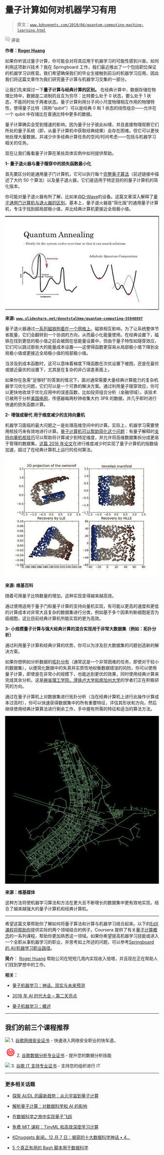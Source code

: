 # 量子计算如何对机器学习有用

> 原文：[`www.kdnuggets.com/2019/04/quantum-computing-machine-learning.html`](https://www.kdnuggets.com/2019/04/quantum-computing-machine-learning.html)

![c](img/3d9c022da2d331bb56691a9617b91b90.png) 评论

**作者：[Roger Huang](http://rogerhuang.co/)**

如果你听说过量子计算，你可能会对将其应用于机器学习的可能性感到兴奋。如何利用这项新兴技术？我在 Springboard 工作，我们最近推出了一个包括职位保证的机器学习训练营。我们希望确保我们的毕业生接触到前沿的机器学习应用，因此我们将这篇文章作为我们研究量子计算与机器学习交集的一部分。

让我们先来探讨一下**量子计算与经典计算的区别。** 在经典计算中，数据存储在物理比特中，数据是二进制的且互为穷尽：比特要么处于 0 状态，要么处于 1 状态，不能同时处于两者状态。量子计算利用分子间小尺度物理相互作用的物理特性，使得量子比特（简称“qubit”）可以是经典 0 和 1 状态的线性组合——允许在一个 qubit 中存储比在普通比特中更多的数据。

量子计算确实会受到慢速的影响，因为量子分子彼此纠缠，并且直接物理观察它们所处的量子系统（即，从量子计算机中获取经典结果）会存在困难。但它可以更快地处理大量数据，并减少许多经典计算任务的空间/时间考虑——包括与机器学习相关的任务。

现在让我们看看量子计算在某些具体实例中如何提供帮助。

**1- 量子退火器与量子隧穿中的损失函数最小化**

首先要区分的是通用量子门计算机，它可以执行每个[完整量子算法](http://quantumalgorithmzoo.org/)（前述链接中描述了大约 50 个算法）以及量子退火器，它们是适用于特定目的的量子计算机的简化版本。

你可能对量子退火器有所了解，比如来自[D-Wave](https://www.dwavesys.com/home)的设备。这篇文章深入解释了[量子通用门计算机与退火器的区别](https://medium.com/quantum-bits/what-s-the-difference-between-quantum-annealing-and-universal-gate-quantum-computers-c5e5099175a1)。基本上，量子退火器是“简化版”的通用量子计算机，专注于找到超局部极小值，并比经典计算机更接近全局极小值。

![量子机器学习图 1](img/a3fa9f117878d1d387898fc140a6b9b7.png)

**来源: [`www.slideshare.net/donotstalkme/quantum-computing-55840897`](https://www.slideshare.net/donotstalkme/quantum-computing-55840897)**

量子退火器通过[一系列磁铁附着在一个网格上](https://arstechnica.com/science/2017/01/explaining-the-upside-and-downside-of-d-waves-new-quantum-computer/)。磁铁相互影响，为了让系统整体节省能量，它们会翻转到一个协调的方向，从而最小化能量使用。在经典设置下，磁铁在找到更低的极小值之前会被困在低能量设置中，但由于量子特性如隧穿效应，它们可以跳过那些大的能量成本设置——这使得函数更容易从局部极小值下降到全局极小值或更接近全局极小值的局部极小值。

当涉及到成本函数时，这可以意味着梯度下降函数在次优设置下被困，还是在最优或接近最优的设置下，尤其是在复杂的非凸误差表面上。

如果你在急需“足够好”的答案的情况下，面对通常需要大量经典计算能力的复杂机器学习优化问题，它们可以是一个可靠的解决方案。通过利用量子隧穿效应，你可以更快地收敛于优化应用中的误差函数，比如投资组合分析（金融领域）。该技术已被用于分析[美国电网](https://www.bgp4.com/2018/10/16/annealing-quantum-computers-tackle-big-data-with-a-ml-quantum-boltzmann-machine/)，传感器每两秒钟收集大约 3PB 的数据，并几乎即时进行快速的损失函数计算。

**2-** **增强或替代** **用于维度减少的支持向量机**

机器学习面临的最大问题之一是处理高维空间中的计算。实际上，机器学习需要使用核技巧来有效地进行计算。[量子计算机可以帮助简化这个问题](https://hackernoon.com/quantum-machine-learning-d0037f59f31a)：有量子解释的[支持向量机核技巧](https://towardsdatascience.com/understanding-the-kernel-trick-e0bc6112ef78)可以帮助将计算减少到特定维度，并允许将高维数据集拆分成更易于管理的数据集。[这篇 2016 年论文](https://iopscience.iop.org/article/10.1088/1367-2630/18/7/073011/meta)在进行维度减少时实现了量子计算机的指数级加速，超过了在经典计算机上运行的任何算法。

![量子机器学习图 2](img/4e6d805423fdcfaf2e25b693ce5e0ed5.png)

**来源: 维基百科**

随着可用量子比特数量的增加，这种实现变得越来越高效。

通过使用适用于量子门和量子计算的支持向量机实现，有可能以更高的速度和更低的计算成本对非常大且复杂的数据集进行分类，例如基于多个因素判断细胞是否为癌细胞，这比目前经典计算机所能实现的更为高效。

**3- 小规模量子计算与强大经典计算的混合实现用于非常大数据集（例如：拓扑分析）**

通过利用量子计算和经典计算的优势，你可以为涉及巨大数据集的问题创造新的解决方案。

如果你想例如分析数据的[拓扑分布](https://www.ayasdi.com/blog/bigdata/why-topological-data-analysis-works/)（通常这是一个非常困难的任务，即使对于较小的数据集），以便简化数据中的失真并实质性地权衡数据错误的风险，你可以使用量子计算，即使是在非常小的规模下，也能达到更优的效果，同时使用经典计算来完成其余分析。这是[麻省理工学院、滑铁卢大学和南加州大学](https://news.mit.edu/2016/quantum-approach-big-data-0125)的学者们正在积极研究的方向。

通过在量子计算机上对数据集进行拓扑分析（当在经典计算机上进行此操作计算成本过高时），你可以快速获得数据集中的所有重要特征，评估其形状和方向，然后继续使用经典计算算法进行剩余工作，手中握有所需的特征和适当的算法方法。

![量子机器学习图 3](img/96c8a7e58b9cc22098a280aa59a250d9.png)

**来源：维基媒体**

这种方法将使机器学习算法和方法在更大且不断增长的数据集中更有效地实现，结合了越来越强大的量子计算机和经典计算机。

---

希望这篇文章帮助你了解如何将量子算法和计算与机器学习结合起来。以下的[EdX 课程将帮助你](https://www.edx.org/course/quantum-machine-learning)提供实际的两个领域结合的例子。Coursera 提供了有关[量子计算概念](https://www.coursera.org/courses?query=quantum%20computing)的一系列课程，帮助你更加熟悉这一领域。如果你希望提高机器学习技能或进入一个全职从事机器学习的职业，并思考如上所述的问题，可以参考[Springboard 的 AI/机器学习职业路径](https://www.springboard.com/workshops/ai-machine-learning-career-track/?utm_source=kdnuggets&utm_medium=article&utm_term=quantum-machine-learning-kd)。

**简介**： [Roger Huang](http://rogerhuang.co/) 帮助公司在短短几周内实现收入倍增，并且现在正在帮助人们找到梦想中的工作。

**相关：**

+   [量子机器学习：神话、现实与未来预测](https://www.kdnuggets.com/2018/11/quantum-machine-learning.html)

+   [2018 年 AI 时代大会 – 第二天亮点](https://www.kdnuggets.com/2018/02/age-ai-conference-2018-day-2.html)

+   [量子机器学习：概述](https://www.kdnuggets.com/2018/01/quantum-machine-learning-overview.html)

* * *

## 我们的前三个课程推荐

![](img/0244c01ba9267c002ef39d4907e0b8fb.png) 1\. [谷歌网络安全证书](https://www.kdnuggets.com/google-cybersecurity) - 快速进入网络安全职业的快车道。

![](img/e225c49c3c91745821c8c0368bf04711.png) 2\. [谷歌数据分析专业证书](https://www.kdnuggets.com/google-data-analytics) - 提升您的数据分析技能

![](img/0244c01ba9267c002ef39d4907e0b8fb.png) 3\. [谷歌 IT 支持专业证书](https://www.kdnuggets.com/google-itsupport) - 支持您的组织进行 IT

* * *

### 更多相关话题

+   [探索 AI/DL 的最新趋势：从元宇宙到量子计算](https://www.kdnuggets.com/2023/07/exploring-latest-trends-aidl-metaverse-quantum-computing.html)

+   [解析量子计算：对数据科学和 AI 的影响](https://www.kdnuggets.com/breaking-down-quantum-computing-implications-for-data-science-and-ai)

+   [在数据科学之旅中实现量子飞跃](https://www.kdnuggets.com/2023/02/make-quantum-leaps-data-science-journey.html)

+   [免费 MIT 课程：TinyML 和高效深度学习计算](https://www.kdnuggets.com/free-mit-course-tinyml-and-efficient-deep-learning-computing)

+   [KDnuggets 新闻，12 月 7 日：揭穿的十大数据科学神话 • 4…](https://www.kdnuggets.com/2022/n47.html)

+   [5 个真正有用的 Bash 脚本用于数据科学](https://www.kdnuggets.com/2023/02/bash-scripts-data-science.html)
